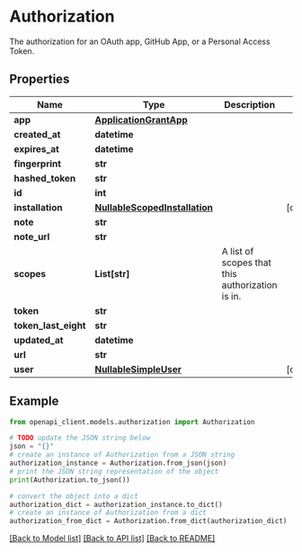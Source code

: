 # Authorization

The authorization for an OAuth app, GitHub App, or a Personal Access Token.

## Properties

Name | Type | Description | Notes
------------ | ------------- | ------------- | -------------
**app** | [**ApplicationGrantApp**](ApplicationGrantApp.md) |  | 
**created_at** | **datetime** |  | 
**expires_at** | **datetime** |  | 
**fingerprint** | **str** |  | 
**hashed_token** | **str** |  | 
**id** | **int** |  | 
**installation** | [**NullableScopedInstallation**](NullableScopedInstallation.md) |  | [optional] 
**note** | **str** |  | 
**note_url** | **str** |  | 
**scopes** | **List[str]** | A list of scopes that this authorization is in. | 
**token** | **str** |  | 
**token_last_eight** | **str** |  | 
**updated_at** | **datetime** |  | 
**url** | **str** |  | 
**user** | [**NullableSimpleUser**](NullableSimpleUser.md) |  | [optional] 

## Example

```python
from openapi_client.models.authorization import Authorization

# TODO update the JSON string below
json = "{}"
# create an instance of Authorization from a JSON string
authorization_instance = Authorization.from_json(json)
# print the JSON string representation of the object
print(Authorization.to_json())

# convert the object into a dict
authorization_dict = authorization_instance.to_dict()
# create an instance of Authorization from a dict
authorization_from_dict = Authorization.from_dict(authorization_dict)
```
[[Back to Model list]](../README.md#documentation-for-models) [[Back to API list]](../README.md#documentation-for-api-endpoints) [[Back to README]](../README.md)


